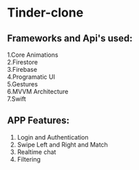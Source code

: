 # **Tinder-clone**
## Frameworks and Api's used:
1.Core Animations <br />
2.Firestore <br />
3.Firebase <br />
4.Programatic UI <br />
5.Gestures <br />
6.MVVM Architecture <br />
7.Swift <br />

## APP Features:
1. Login and Authentication <br />
2. Swipe Left and Right and Match <br />
3. Realtime chat<br />
4. Filtering<br />

